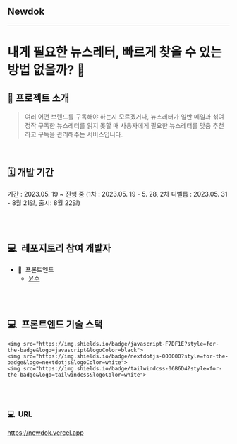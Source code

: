 ## Newdok

---

# 내게 필요한 뉴스레터, 빠르게 찾을 수 있는 방법 없을까? 📨 

## 🍎 프로젝트 소개

> 여러 어떤 브랜드를 구독해야 하는지 모르겠거나,
> 뉴스레터가 일반 메일과 섞여 정작 구독한 뉴스레터를 읽지 못할 때
> 사용자에게 필요한 뉴스레터를 맞춤 추천하고 구독을 관리해주는 서비스입니다.

<br />

## 🗓 개발 기간

기간 : 2023.05. 19 ~ 진행 중
(1차 : 2023.05. 19 - 5. 28, 2차 디벨롭 : 2023.05. 31 - 8월 21일, 출시: 8월 22일)

<br />
<br />

## 💻  레포지토리 참여 개발자

- 👀  프론트엔드
  - [윤수](https://github.com/yoonsueworks)

<br />
<br />

## 💻  프론트엔드 기술 스택

    <img src="https://img.shields.io/badge/javascript-F7DF1E?style=for-the-badge&logo=javascript&logoColor=black">
    <img src="https://img.shields.io/badge/nextdotjs-000000?style=for-the-badge&logo=nextdotjs&logoColor=white">
    <img src="https://img.shields.io/badge/tailwindcss-06B6D4?style=for-the-badge&logo=tailwindcss&logoColor=white">

<br />
<br />

### 💻  URL

https://newdok.vercel.app
